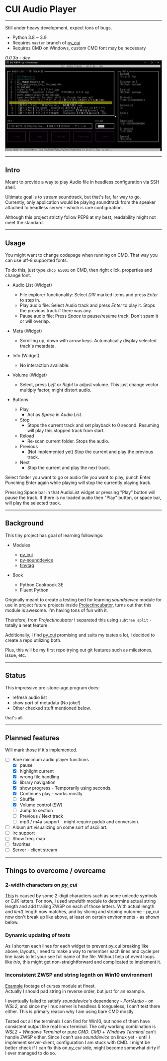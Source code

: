 # CUI Audio Player

---

Still under heavy development, expect tons of bugs.

- Python 3.8 ~ 3.9
- Requires ```master``` branch of [py_cui](https://github.com/jwlodek/py_cui)
- Requires CMD on Windows, custom CMD font may be necessary

*0.0.3a - dev*  
![](Demo/Images/Demo.webp)

---

## Intro

Meant to provide a way to play Audio file in headless configuration via SSH shell.

Ultimate goal is to stream soundtrack, but that's far, far way to go.
Currently, only application would be playing soundtrack from the speaker attached to headless server - which is rare
configuration.  

Although this project strictly follow PEP8 at my best, readability might not meet the standard.


---

## Usage

You might want to change codepage when running on CMD. That way you can use utf-8 supported fonts.

To do this, just type ```chcp 65001``` on CMD, then right click, properties and change font.

- Audio List (Widget)
    - File explorer functionality: Select *DIR* marked items and press *Enter* to step in.
    - Play audio file: Select Audio track and press *Enter* to play it. Stops the previous track if there was any.
    - Pause audio file: Press *Space* to pause/resume track. Don't spam it or will overlap.

- Meta (Widget)
    - Scrolling up, down with arrow keys. Automatically display selected track's metadata.

- Info (Widget)
    - No interaction available.

- Volume (Widget)
    - Select, press *Left* or *Right* to adjust volume. This just change vector multiply factor, might distort audio.

- Buttons
    - Play
      - Act as *Space* in *Audio List*.
    - Stop
      - Stops the current track and set playback to 0 second.  Resuming will play this stopped track from start.
    - Reload
      - Re-scan current folder. Stops the audio.
    - Previous
      - (Not implemented yet) Stop the current and play the previous track.
    - Next
      - Stop the current and play the next track.

Select folder you want to go or audio file you want to play, punch Enter.
Punching Enter again while playing will stop the currently playing track.

Pressing Space bar in that AudioList widget or pressing "Play" button will pause the track.
If there is no loaded audio then "Play" button, or space bar, will play the selected track.

---
## Background

This tiny project has goal of learning followings:
 - Modules
   - [py_cui](https://github.com/jwlodek/py_cui)
   - [py-sounddevice](https://github.com/spatialaudio/python-sounddevice)
   - [tinytag](https://github.com/devsnd/tinytag)
  
 - Book
   - Python Cookbook 3E
   - Fluent Python

Originally meant to create a testing bed for learning *sounddevice* module for use in project
 future projects inside [ProjectIncubator](github.com/jupiterbjy/ProjectIncubator), turns out that this module is
awesome. I'm having tons of fun with it.

Therefore, from *ProjectIncubator* I separated this using ```subtree split``` - totally a neat feature.

Additionally, I find [py_cui](https://github.com/jwlodek/py_cui) promising and suits my tastes a lot,
I decided to create a repo utilizing both.

Plus, this will be my first repo trying out git features such as milestones, issue, etc.

---
## Status

This impressive pre-stone-age program does:
- refresh audio list
- show *part* of metadata (No joke!)
- Other checked stuff mentioned below.

that's all.

---
## Planned features
Will mark those if it's implemented.
- [ ] Bare minimum audio player functions
    - [x] pause
    - [x] highlight current
    - [x] wrong file handling
    - [x] library navigation
    - [x] show progress - Temporarily using seconds.
    - [x] Continues play - works mostly.
    - [ ] Shuffle
    - [x] Volume control (SW)
    - [ ] Jump to section
    - [ ] Previous / Next track
    - [ ] mp3 / m4a support - might require pydub and conversion.
- [ ] Album art visualizing on some sort of ascii art.
- [ ] lrc support
- [ ] Show freq. map
- [ ] favorites
- [ ] Server - client stream

---
## Things to overcome / overcame

### 2-width characters on *py_cui*
  [This](Demo/Images/compare_before.png) is caused by some 2-digit characters such as some unicode symbols or CJK letters.
  For now, I used *wcwidth* module to determine actual string length and add trailing ZWSP on each of those letters.
  With actual length and *len()* length now matches, and by slicing and striping outcome - py_cui now don't break up
  like above, at least on certain environments - as shown below.
 
### Dynamic updating of texts
  As I shorten each lines for each widget to prevent py_cui breaking like above, layouts, I need to make a way to
  remember each lines and cycle per line basis to let your see full name of the file. Without help of event loops like
  *trio*, this might get non-straightforward and complicated to implement it.

### Inconsistent ZWSP and string legnth on Win10 environment
  [Example](Demo/Images/trouble_1.png) footage of curses module at finest.  
  Actually I should pad string in reverse order, but just for an example.
 
  I eventually failed to satisfy *sounddevice*'s dependency - *PortAudio* - on *WSL2*, and since my linux server is
  headless & tongueless, I can't test there either. This is primary reason why I am using bare CMD mostly. 

  Tested out all the terminals I can find for Win10, but none of them have consistent output like real linux terminal. 
  The only working combination is *WSL2* + *Windows Terminal* or pure *CMD*. *CMD* + *Windows Terminal*
  can't handle ZWSP either. Since I can't use *sounddevice* on linux yet - until I implement server-client,
  configuration I am stuck with CMD. I might be better check if I can fix this on
  *py_cui* side, might become somewhat dirty if I ever managed to do so.
